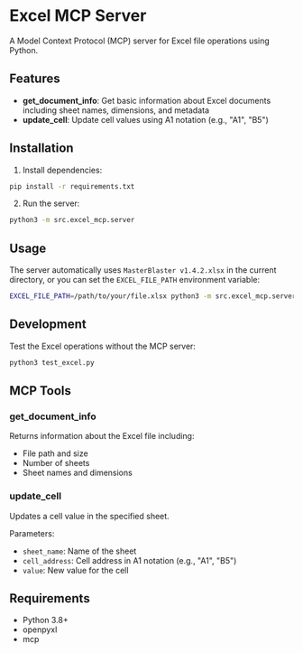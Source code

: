 # Excel MCP Server

A Model Context Protocol (MCP) server for Excel file operations using Python.

## Features

- **get_document_info**: Get basic information about Excel documents including sheet names, dimensions, and metadata
- **update_cell**: Update cell values using A1 notation (e.g., "A1", "B5")

## Installation

1. Install dependencies:
```bash
pip install -r requirements.txt
```

2. Run the server:
```bash
python3 -m src.excel_mcp.server
```

## Usage

The server automatically uses `MasterBlaster v1.4.2.xlsx` in the current directory, or you can set the `EXCEL_FILE_PATH` environment variable:

```bash
EXCEL_FILE_PATH=/path/to/your/file.xlsx python3 -m src.excel_mcp.server
```

## Development

Test the Excel operations without the MCP server:
```bash
python3 test_excel.py
```

## MCP Tools

### get_document_info
Returns information about the Excel file including:
- File path and size
- Number of sheets
- Sheet names and dimensions

### update_cell
Updates a cell value in the specified sheet.

Parameters:
- `sheet_name`: Name of the sheet
- `cell_address`: Cell address in A1 notation (e.g., "A1", "B5")
- `value`: New value for the cell

## Requirements

- Python 3.8+
- openpyxl
- mcp